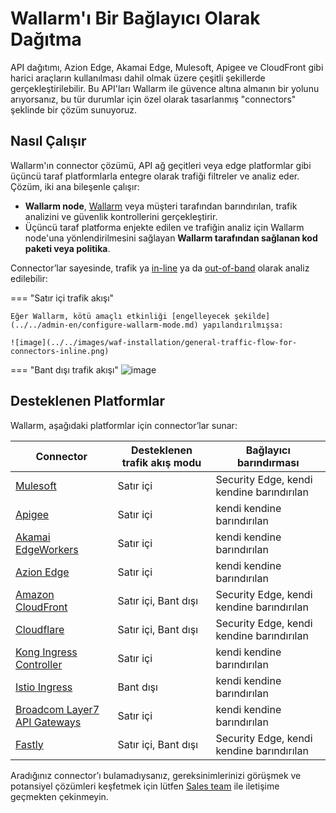 # Wallarm'ı Bir Bağlayıcı Olarak Dağıtma

API dağıtımı, Azion Edge, Akamai Edge, Mulesoft, Apigee ve CloudFront gibi harici araçların kullanılması dahil olmak üzere çeşitli şekillerde gerçekleştirilebilir. Bu API'ları Wallarm ile güvence altına almanın bir yolunu arıyorsanız, bu tür durumlar için özel olarak tasarlanmış "connectors" şeklinde bir çözüm sunuyoruz.

## Nasıl Çalışır

Wallarm'ın connector çözümü, API ağ geçitleri veya edge platformlar gibi üçüncü taraf platformlarla entegre olarak trafiği filtreler ve analiz eder. Çözüm, iki ana bileşenle çalışır:

* **Wallarm node**, [Wallarm](../se-connector.md) veya müşteri tarafından barındırılan, trafik analizini ve güvenlik kontrollerini gerçekleştirir.
* Üçüncü taraf platforma enjekte edilen ve trafiğin analiz için Wallarm node'una yönlendirilmesini sağlayan **Wallarm tarafından sağlanan kod paketi veya politika**.

Connector’lar sayesinde, trafik ya [in-line](../inline/overview.md) ya da [out-of-band](../oob/overview.md) olarak analiz edilebilir:

=== "Satır içi trafik akışı"

    Eğer Wallarm, kötü amaçlı etkinliği [engelleyecek şekilde](../../admin-en/configure-wallarm-mode.md) yapılandırılmışsa:

    ![image](../../images/waf-installation/general-traffic-flow-for-connectors-inline.png)
=== "Bant dışı trafik akışı"
    ![image](../../images/waf-installation/general-traffic-flow-for-connectors-oob.png)

## Desteklenen Platformlar

Wallarm, aşağıdaki platformlar için connector’lar sunar:

| Connector | Desteklenen trafik akış modu | Bağlayıcı barındırması |
| --- | ---- | ---- |
| [Mulesoft](mulesoft.md) | Satır içi | Security Edge, kendi kendine barındırılan |
| [Apigee](apigee.md) | Satır içi | kendi kendine barındırılan |
| [Akamai EdgeWorkers](akamai-edgeworkers.md) | Satır içi | kendi kendine barındırılan |
| [Azion Edge](azion-edge.md) | Satır içi | kendi kendine barındırılan |
| [Amazon CloudFront](aws-lambda.md) | Satır içi, Bant dışı | Security Edge, kendi kendine barındırılan |
| [Cloudflare](cloudflare.md) | Satır içi, Bant dışı | Security Edge, kendi kendine barındırılan |
| [Kong Ingress Controller](kong-api-gateway.md) | Satır içi | kendi kendine barındırılan |
| [Istio Ingress](istio.md) | Bant dışı | kendi kendine barındırılan |
| [Broadcom Layer7 API Gateways](layer7-api-gateway.md) | Satır içi | kendi kendine barındırılan |
| [Fastly](fastly.md) | Satır içi, Bant dışı | Security Edge, kendi kendine barındırılan |

Aradığınız connector’ı bulamadıysanız, gereksinimlerinizi görüşmek ve potansiyel çözümleri keşfetmek için lütfen [Sales team](mailto:sales@wallarm.com) ile iletişime geçmekten çekinmeyin.